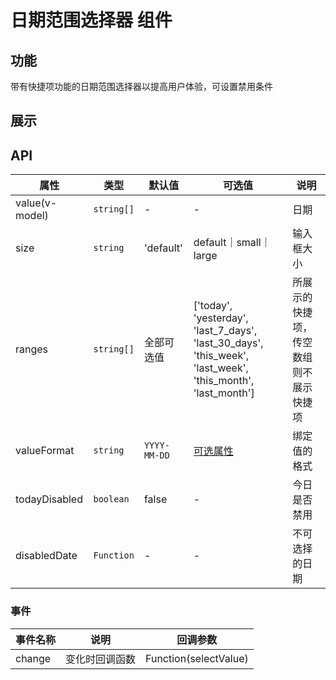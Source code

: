 # 日期范围选择器 组件

## 功能
带有快捷项功能的日期范围选择器以提高用户体验，可设置禁用条件

## 展示

<script lang="ts" setup>
    import { reactive } from 'vue';
    import QmRangePicker from '@components/qmdsp.qimao.com/qm-range-picker/index.vue';
    import { date_util } from '@wuefront/utils';
    import { Dayjs } from 'dayjs';
    const code = 
`<template>
    <qm-range-picker
        v-model:value="dataState.time"
        :disabledDate="disabledDate"
        @change="time_range_change"
    ></qm-range-picker>
</template>
<script lang="ts" setup>
    import { reactive } from 'vue';
    import QmRangePicker from '@/components/qm-range-picker/index.vue';
    import { date_util } from '@wuefront/utils';
    import { Dayjs } from 'dayjs';

    interface IDataProps {
        time: string[];
        start: string;
        end: string;
    }
    const dataState: IDataProps = reactive({
        time: [],
        start: '',
        end: ''
    });
    // 日期选择器置灰项
    const disabledDate = (current: Dayjs, selectTimeDate: string[]) => {
        if (!selectTimeDate || selectTimeDate.length === 0) {
            return current && current < date_util().startOf('day');
        }
        const _tooLate = selectTimeDate[0] && current.diff(date_util(selectTimeDate[0]), 'days') > 180;
        const _tooEarly = selectTimeDate[1] && date_util(selectTimeDate[1]).diff(current, 'days') > 180;
        return _tooEarly || _tooLate || (current && current < date_util().startOf('day'));
    };
    // 选中值发生改变
    function time_range_change(val: [string, string]) {
        dataState.start = val ? val[0] : '';
        dataState.end = val ? val[1] : '';
    }
<\/script>`
    interface IDataProps {
        time: string[];
        start: string;
        end: string;
    }
    const dataState: IDataProps = reactive({
        time: [],
        start: '',
        end: ''
    });
    // 日期选择器置灰项
    const disabledDate = (current: Dayjs, selectTimeDate: string[]) => {
        if (!selectTimeDate || selectTimeDate.length === 0) {
            return current && current < date_util().startOf('day');
        }
        const _tooLate = selectTimeDate[0] && current.diff(date_util(selectTimeDate[0]), 'days') > 180;
        const _tooEarly = selectTimeDate[1] && date_util(selectTimeDate[1]).diff(current, 'days') > 180;
        return _tooEarly || _tooLate || (current && current < date_util().startOf('day'));
    };
    // 选中值发生改变
    function time_range_change(val: [string, string]) {
        dataState.start = val ? val[0] : '';
        dataState.end = val ? val[1] : '';
    }
</script>
<codeView title="基本用法" description="可通过 showRanges 属性控制是否显示快捷项，也可以设置自定义禁用条件来控制可选择的日期范围">
    <qm-range-picker
        v-model:value="dataState.time"
        :disabledDate="disabledDate"
        @change="time_range_change"
    ></qm-range-picker>
    <template #codeText>
        <highlight-code :code="code"></highlight-code>
    </template>
</codeView>

## API
| 属性   |     类型     |      默认值       | 可选值 | 说明      |
| ------ |  ----------  | --------------- | ---- | ----------- |
| value(v-model) | `string[]` |  -  |  -   | 日期 |
| size | `string` |  'default'   |  default｜small｜large   | 输入框大小 |
| ranges | `string[]` |  全部可选值   |   ['today', 'yesterday', 'last_7_days', 'last_30_days', 'this_week', 'last_week', 'this_month', 'last_month']  | 所展示的快捷项，传空数组则不展示快捷项 |
| valueFormat | `string` |  `YYYY-MM-DD`   |  [可选属性](https://day.js.org/docs/zh-CN/display/format)   | 绑定值的格式 |
| todayDisabled | `boolean` |  false   |  -   | 今日是否禁用 |
| disabledDate | `Function` |  -   |  -   | 不可选择的日期 |

### 事件
| 事件名称   |                 说明                | 回调参数 |
| ------ | ---------------------------------- | ------ | 
| change | 变化时回调函数  |  Function(selectValue)  |